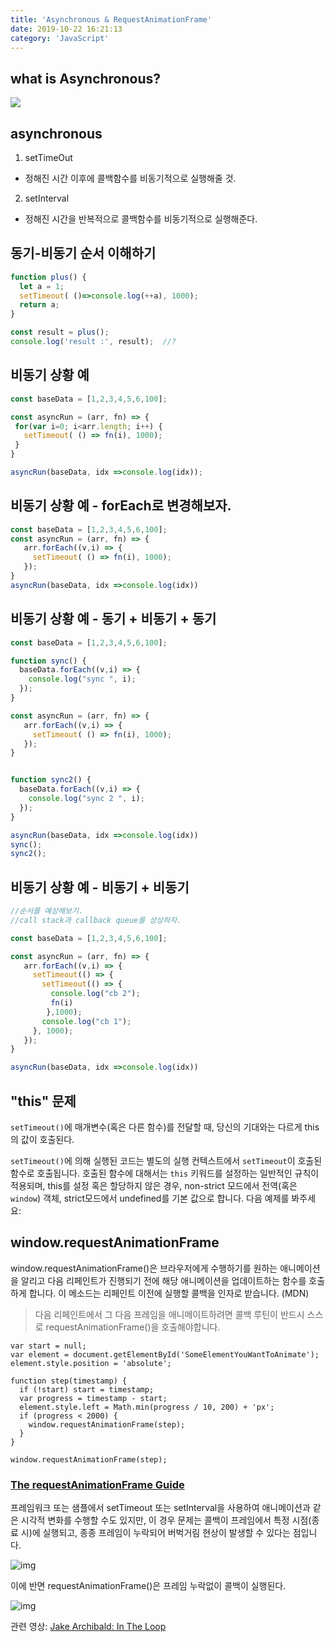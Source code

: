 ```yaml
---
title: 'Asynchronous & RequestAnimationFrame'
date: 2019-10-22 16:21:13
category: 'JavaScript'
---
```




## what is Asynchronous?

![](<https://poiemaweb.com/img/block_nonblock.png>)

## asynchronous

1) setTimeOut

- 정해진 시간 이후에 콜백함수를 비동기적으로 실행해줄 것.

2) setInterval

- 정해진 시간을 반복적으로 콜백함수를 비동기적으로 실행해준다.





## **동기-비동기 순서 이해하기**

```js
function plus() {
  let a = 1;
  setTimeout( ()=>console.log(++a), 1000);
  return a;
}

const result = plus();
console.log('result :', result);  //?
```



## **비동기 상황 예**

```js
const baseData = [1,2,3,4,5,6,100];

const asyncRun = (arr, fn) => {
 for(var i=0; i<arr.length; i++) {
   setTimeout( () => fn(i), 1000);
 }
}

asyncRun(baseData, idx =>console.log(idx));
```



## **비동기 상황 예 - forEach로 변경해보자.**

```js
const baseData = [1,2,3,4,5,6,100];
const asyncRun = (arr, fn) => {
   arr.forEach((v,i) => {
     setTimeout( () => fn(i), 1000);
   });
}
asyncRun(baseData, idx =>console.log(idx))
```



## **비동기 상황 예 - 동기 + 비동기 + 동기**

```js
const baseData = [1,2,3,4,5,6,100];

function sync() {
  baseData.forEach((v,i) => {
    console.log("sync ", i);
  });
}

const asyncRun = (arr, fn) => {
   arr.forEach((v,i) => {
     setTimeout( () => fn(i), 1000);
   });
}


function sync2() {
  baseData.forEach((v,i) => {
    console.log("sync 2 ", i);
  });
}

asyncRun(baseData, idx =>console.log(idx))
sync();
sync2();

```



## **비동기 상황 예 - 비동기 + 비동기**

```js
//순서를 예상해보기.
//call stack과 callback queue를 상상하자.

const baseData = [1,2,3,4,5,6,100];

const asyncRun = (arr, fn) => {
   arr.forEach((v,i) => {
     setTimeout(() => {
       setTimeout(() => {
         console.log("cb 2");
         fn(i)
        },1000);
       console.log("cb 1");
     }, 1000);
   });
}

asyncRun(baseData, idx =>console.log(idx))

```



## "this" 문제

`setTimeout()`에 매개변수(혹은 다른 함수)를 전달할 때, 당신의 기대와는 다르게 this의 값이 호출된다.

`setTimeout()`에 의해 실행된 코드는 별도의 실행 컨텍스트에서 `setTimeout`이 호출된 함수로 호출됩니다.  호출된 함수에 대해서는 `this` 키워드를 설정하는 일반적인 규칙이 적용되며, this를 설정 혹은 할당하지 않은 경우, non-strict 모드에서 전역(혹은 `window`) 객체, strict모드에서 undefined를 기본 값으로 합니다. 다음 예제를 봐주세요: 



## window.requestAnimationFrame

window.requestAnimationFrame()은 브라우저에게 수행하기를 원하는 애니메이션을 알리고 다음 리페인트가 진행되기 전에 해당 애니메이션을 업데이트하는 함수를 호출하게 합니다. 이 메소드는 리페인트 이전에 실행할 콜백을 인자로 받습니다. (MDN)

> 다음 리페인트에서 그 다음 프레임을 애니메이트하려면 콜백 루틴이 반드시 스스로 requestAnimationFrame()을 호출해야합니다.

```
var start = null;
var element = document.getElementById('SomeElementYouWantToAnimate');
element.style.position = 'absolute';

function step(timestamp) {
  if (!start) start = timestamp;
  var progress = timestamp - start;
  element.style.left = Math.min(progress / 10, 200) + 'px';
  if (progress < 2000) {
    window.requestAnimationFrame(step);
  }
}

window.requestAnimationFrame(step);
```

### [**The requestAnimationFrame Guide**](https://flaviocopes.com/requestanimationframe/)

프레임워크 또는 샘플에서 setTimeout 또는 setInterval을 사용하여 애니메이션과 같은 시각적 변화를 수행할 수도 있지만, 이 경우 문제는 콜백이 프레임에서 특정 시점(종료 시)에 실행되고, 종종 프레임이 누락되어 버벅거림 현상이 발생할 수 있다는 점입니다.

![img](https://developers.google.com/web/fundamentals/performance/rendering/images/optimize-javascript-execution/settimeout.jpg?hl=ko)

이에 반면 requestAnimationFrame()은 프레임 누락없이 콜백이 실행된다.

![img](https://flaviocopes.com/requestanimationframe/timeline-requestanimationframe.png)

관련 영상: [Jake Archibald: In The Loop](https://www.youtube.com/watch?v=cCOL7MC4Pl0)